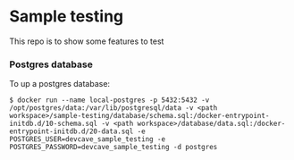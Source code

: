 # Sample testing

This repo is to show some features to test

### Postgres database
To up a postgres database:
```
$ docker run --name local-postgres -p 5432:5432 -v /opt/postgres/data:/var/lib/postgresql/data -v <path workspace>/sample-testing/database/schema.sql:/docker-entrypoint-initdb.d/10-schema.sql -v <path workspace>/database/data.sql:/docker-entrypoint-initdb.d/20-data.sql -e POSTGRES_USER=devcave_sample_testing -e POSTGRES_PASSWORD=devcave_sample_testing -d postgres
```

